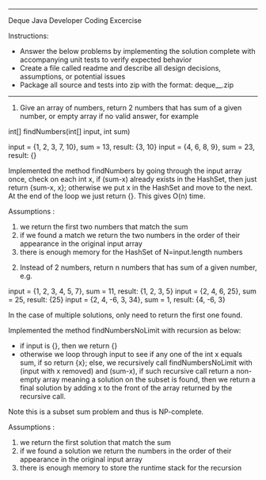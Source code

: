 --------------------------------------------------------------------
Deque Java Developer Coding Excercise

Instructions:

- Answer the below problems by implementing the solution complete with accompanying unit tests to verify expected behavior
- Create a file called readme and describe all design decisions, assumptions, or potential issues
- Package all source and tests into zip with the format: deque_<first-name>_<last-name>.zip
---------------------------------------------------------------------

1. Give an array of numbers, return 2 numbers that has sum of a given number, or empty array if no valid answer, for example

int[] findNumbers(int[] input, int sum)

input = {1, 2, 3, 7, 10}, sum = 13, result: {3, 10}
input = {4, 6, 8, 9}, sum = 23, result: {}

Implemented the method findNumbers by going through the input array once, check on each int x,
if (sum-x) already exists in the HashSet, then just return {sum-x, x}; otherwise
we put x in the HashSet and move to the next. At the end of the loop we just return {}.
This gives O(n) time.

Assumptions :
1) we return the first two numbers that match the sum
2) if we found a match we return the two numbers in the order of their appearance in the original input array
3) there is enough memory for the HashSet of N=input.length numbers


2. Instead of 2 numbers, return n numbers that has sum of a given number, e.g.

input = {1, 2, 3, 4, 5, 7}, sum = 11, result: {1, 2, 3, 5}
input = {2, 4, 6, 25}, sum = 25, result: {25}
input = {2, 4, -6, 3, 34}, sum = 1, result: {4, -6, 3}


In the case of multiple solutions, only need to return the first one found.

Implemented the method findNumbersNoLimit with recursion as below:
  - if input is {}, then we return {}
  - otherwise we loop through input to see if any one of the int x equals sum, if so return {x};
    else, we recursively call findNumbersNoLimit with (input with x removed) and (sum-x), if such
    recursive call return a non-empty array meaning a solution on the subset is found, then we return
    a final solution by adding x to the front of the array returned by the recursive call.

 Note this is a subset sum problem and thus is NP-complete.

Assumptions :
1) we return the first solution that match the sum
2) if we found a solution we return the numbers in the order of their appearance in the original input array
3) there is enough memory to store the runtime stack for the recursion

